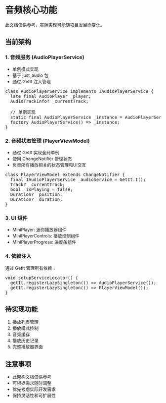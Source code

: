 # 音频核心功能

此文档仅供参考，实际实现可能随项目发展而变化。

## 当前架构

### 1. 音频服务 (AudioPlayerService)
- 单例模式实现
- 基于 just_audio 包
- 通过 GetIt 注入管理

<pre>
class AudioPlayerService implements IAudioPlayerService {
  late final AudioPlayer _player;
  AudioTrackInfo? _currentTrack;
  
  // 单例实现
  static final AudioPlayerService _instance = AudioPlayerService._internal();
  factory AudioPlayerService() => _instance;
}
</pre>

### 2. 音频状态管理 (PlayerViewModel)
- 通过 GetIt 实现全局单例
- 使用 ChangeNotifier 管理状态
- 负责所有播放相关的状态管理和UI交互

<pre>
class PlayerViewModel extends ChangeNotifier {
  final IAudioPlayerService _audioService = GetIt.I<IAudioPlayerService>();
  Track? _currentTrack;
  bool _isPlaying = false;
  Duration? _position;
  Duration? _duration;
}
</pre>

### 3. UI 组件
- MiniPlayer: 迷你播放器组件
- MiniPlayerControls: 播放控制组件
- MiniPlayerProgress: 进度条组件

### 4. 依赖注入
通过 GetIt 管理所有依赖：
<pre>
void setupServiceLocator() {
  getIt.registerLazySingleton<IAudioPlayerService>(() => AudioPlayerService());
  getIt.registerLazySingleton<PlayerViewModel>(() => PlayerViewModel());
}
</pre>

## 待实现功能

1. 播放列表管理
2. 播放模式控制
3. 音频缓存
4. 播放历史记录
5. 完整播放器界面

## 注意事项

- 此架构文档仅供参考
- 可根据需求随时调整
- 优先考虑实际开发需求
- 保持灵活性和可扩展性
 